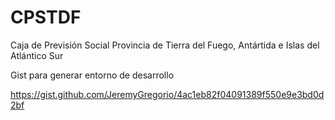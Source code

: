 # CPSTDF
Caja de Previsión Social Provincia de Tierra del Fuego, Antártida e Islas del Atlántico Sur

Gist para generar entorno de desarrollo

https://gist.github.com/JeremyGregorio/4ac1eb82f04091389f550e9e3bd0d2bf
